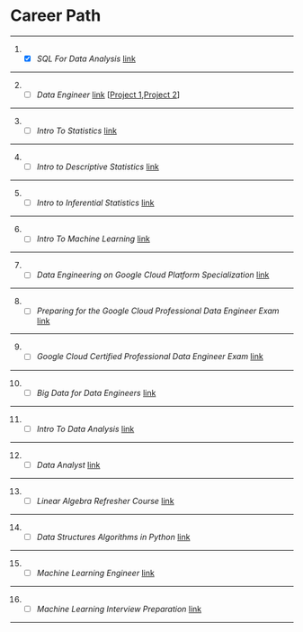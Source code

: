 # Career Path

***
1. - [x] *SQL For Data Analysis*
[link](https://eu.udacity.com/course/sql-for-data-analysis--ud198)
***
2. - [ ] *Data Engineer* [link](https://eu.udacity.com/course/data-engineer-nanodegree--nd027) [[Project 1](https://github.com/FedericoSerini/DEND-Project-1-Song-Play-Analysis-With-RDBMS),[Project 2](https://github.com/FedericoSerini/DEND-Project-2-Song-Play-Analysis-With-NoSQL)]

***
3. - [ ] *Intro To Statistics*
[link](https://eu.udacity.com/course/intro-to-statistics--st101)
***
4. - [ ] *Intro to Descriptive Statistics*
[link](https://eu.udacity.com/course/intro-to-descriptive-statistics--ud827)
***
5. - [ ] *Intro to Inferential Statistics*
[link](https://eu.udacity.com/course/intro-to-inferential-statistics--ud201)
***
6. - [ ] *Intro To Machine Learning*
[link](https://eu.udacity.com/course/intro-to-machine-learning--ud120)
***
7. - [ ] *Data Engineering on Google Cloud Platform Specialization*
[link](https://www.coursera.org/specializations/gcp-data-machine-learning?utm_source=googlecloud&utm_medium=institutions&utm_campaign=GoogleCloud_Training_Data_ML_DE)
***
8. - [ ] *Preparing for the Google Cloud Professional Data Engineer Exam*
[link](https://www.coursera.org/learn/preparing-cloud-professional-data-engineer-exam?utm_source=googlecloud&utm_medium=institutions&utm_campaign=GoogleCloud_Cert_Prep_PDE)
***
9. - [ ] *Google Cloud Certified Professional Data Engineer Exam*
[link](https://cloud.google.com/certification/data-engineer)
***
10. - [ ] *Big Data for Data Engineers*
[link](https://www.coursera.org/specializations/big-data-engineering)
***
11. - [ ] *Intro To Data Analysis*
[link](https://eu.udacity.com/course/intro-to-data-analysis--ud170)
***
12. - [ ] *Data Analyst*
[link](https://eu.udacity.com/course/data-analyst-nanodegree--nd002)
***
13. - [ ] *Linear Algebra Refresher Course*
[link](https://eu.udacity.com/course/linear-algebra-refresher-course--ud953)
***
14. - [ ] *Data Structures Algorithms in Python*
[link](https://eu.udacity.com/course/data-structures-and-algorithms-in-python--ud513)
***
15. - [ ] *Machine Learning Engineer*
[link](https://eu.udacity.com/course/machine-learning-engineer-nanodegree--nd009)
***
16. - [ ] *Machine Learning Interview Preparation*
[link](https://eu.udacity.com/course/machine-learning-interview-prep--ud1001)
***
